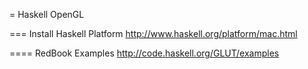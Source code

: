 = Haskell OpenGL




=== Install Haskell Platform
http://www.haskell.org/platform/mac.html


==== RedBook Examples
http://code.haskell.org/GLUT/examples